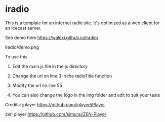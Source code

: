 # iradio
This is a template for an internet radio site. It's optimized as a web client for an Icecast server.

See demo here https://walexi.github.io/iradio/

iradio/demo.png

To use this

1.  Edit the main.js file in the js directory

2.  Change the url on line 3 in the radioTitle function

3.  Modify the url on line 55

4.  You can also change the logo in the img folder and edit to suit your taste

Credits:
jplayer https://github.com/jplayer/jPlayer

zen player https://github.com/simurai/ZEN-Player
